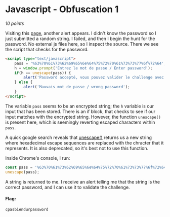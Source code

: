 # Javascript - Obfuscation 1
*10 points*

Visiting this [page](http://challenge01.root-me.org/web-client/ch4/ch4.html), another alert appears. I didn't know the password so I just submitted a random string. I failed, and then I begin the hunt for the password. No external js files here, so I inspect the source. There we see the script that checks for the password.

```html
<script type="text/javascript">
    pass = '%63%70%61%73%62%69%65%6e%64%75%72%70%61%73%73%77%6f%72%64';
    h = window.prompt('Entrez le mot de passe / Enter password');
    if(h == unescape(pass)) {
        alert('Password accepté, vous pouvez valider le challenge avec ce mot de passe.\nYou an validate the challenge using this pass.');
    } else {
        alert('Mauvais mot de passe / wrong password');
    }
</script>
```

The variable `pass` seems to be an encrypted string; the `h` variable is our input that has been stored. There is an if block, that checks to see if our input matches with the encrypted string. However, the function `unescape()` is present here, which is seemingly reverting escaped characters within `pass`.

A quick google search reveals that [unescape()](https://developer.mozilla.org/en-US/docs/Web/JavaScript/Reference/Global_Objects/unescape) returns us a new string where hexadecimal escape sequences are replaced with the chracter that it represents. It is also deprecated, so it's best not to use this function.

Inside Chrome's console, I run:
```js
const pass = '%63%70%61%73%62%69%65%6e%64%75%72%70%61%73%73%77%6f%72%64';
unescape(pass);
```

A string is returned to me. I receive an alert telling me that the string is the correct password, and I can use it to validate the challenge.

#### Flag:
`cpasbiendurpassword`